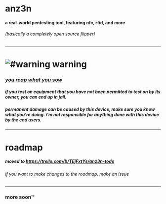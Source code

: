 # anz3n
#### a real-world pentesting tool, featuring nfc, rfid, and more

###### (basically a completely open source flipper)
------------
# ![#warning](https://placehold.co/15x15/ff0000/ff0000.png) warning
### [*you reap what you sow*](https://en.m.wiktionary.org/wiki/reap_what_one_sows)
##### if you test on equipment that you have not been permitted to test on by its owner, you can end up in jail.
##### permanent damage can be caused by this device, make sure you know what you're doing. i'm not responsible for anything done with this device by the end users.
------------
# roadmap
##### *moved to https://trello.com/b/TEjFxtYs/anz3n-todo*
###### if you want to make changes to the roadmap, make an issue
------------
### more soon™️
